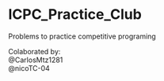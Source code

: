 # ICPC_Practice_Club
Problems to practice competitive programing 

Colaborated by: <br/>
@CarlosMtz1281 <br/>
@nicoTC-04